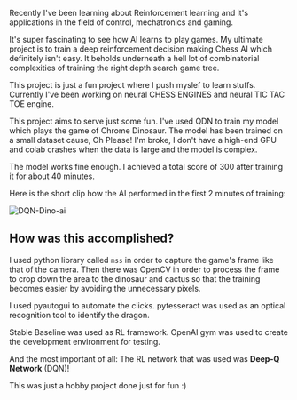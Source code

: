 Recently I've been learning about Reinforcement learning and it's 
applications in the field of control, mechatronics and gaming. 

It's super fascinating to see how AI learns to play games. My ultimate 
project is to train a deep reinforcement decision making Chess AI which 
definitely isn't easy. It beholds underneath a hell lot of combinatorial complexities of training the right 
depth search game tree.

This project is just a fun project where I push myslef to learn stuffs. 
Currently I've been working on neural CHESS ENGINES and neural TIC TAC TOE 
engine. 

This project aims to serve just some fun. I've used QDN to train my model 
which plays the game of Chrome Dinosaur. The model has been trained on a 
small dataset cause, Oh Please! I'm broke, I don't have a high-end GPU and 
colab crashes when the data is large and the model is complex. 
 
The model works fine enough. I achieved a total score of 300 after training it for about 40 minutes. 

Here is the short clip how the AI performed in the first 2 minutes of training:

![DQN-Dino-ai](https://user-images.githubusercontent.com/92183102/214807424-90bbef3f-e76d-49f2-92ba-d9d3ddc4ea96.gif)

## How was this accomplished? 

I used python library called ```mss``` in order to capture the game's frame like that of the camera. Then there was OpenCV in order to process the frame to crop down the area to the dinosaur and cactus so that the training becomes easier by avoiding the unnecessary pixels. 

I used pyautogui to automate the clicks. pytesseract was used as an optical recognition tool to identify the dragon. 

Stable Baseline was used as RL framework. OpenAI gym was used to create the development environment for testing.

And the most important of all: The RL network that was used was **Deep-Q Network** (DQN)!

This was just a hobby project done just for fun :)
